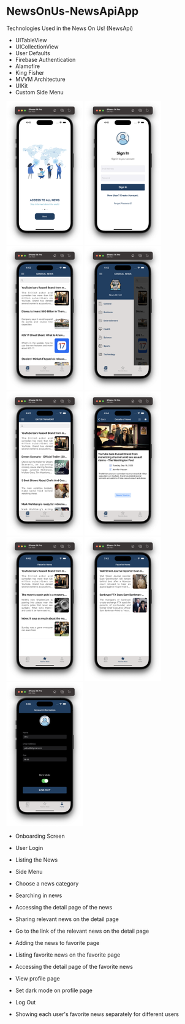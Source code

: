 # NewsOnUs-NewsApiApp
Technologies Used in the News On Us! (NewsApi)
* UITableView
* UICollectionView
* User Defaults
* Firebase Authentication
* Alamofire
* King Fisher
* MVVM Architecture
* UIKit
* Custom Side Menu


<div>
<img src="./images/2.png" alt="drawing" width="200"  />
  <img src="./images/4.png" alt="drawing" width="200"  />
  <img src="./images/7.png" alt="drawing" width="200"  />
  <img src="./images/8.png" alt="drawing" width="200"  />
  <img src="./images/9.png" alt="drawing" width="200"  />
  <img src="./images/10.png" alt="drawing" width="200"  />
  <img src="./images/13.png" alt="drawing" width="200"  />
  <img src="./images/13-1.png" alt="drawing" width="200"  />
  <img src="./images/15.png" alt="drawing" width="200"  />
</div>

- Onboarding Screen 
- User Login
- Listing the News
- Side Menu
- Choose a news category
- Searching in news

- Accessing the detail page of the news
- Sharing relevant news on the  detail page
- Go to the link of the relevant news on the detail page

- Adding the news to favorite page
- Listing favorite news on the favorite page
- Accessing the detail page of the favorite news

- View profile page
- Set dark mode on profile page
- Log Out

- Showing each user's favorite news separately for different users
